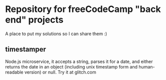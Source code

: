 # Repository for freeCodeCamp "back end" projects
A place to put my solutions so I can share them :)

## timestamper
Node.js microservice, it accepts a string, parses it for a date, and either returns the date in an object (including unix timestamp form and human-readable version) or null.
Try it at glitch.com

